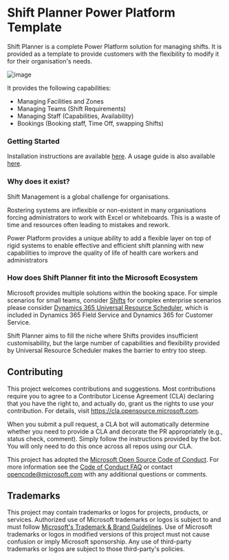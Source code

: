 # Shift Planner Power Platform Template
Shift Planner is a complete Power Platform solution for managing shifts. It is provided as a template to provide customers with the flexibility to modify it for their organisation's needs.

![image](https://github.com/user-attachments/assets/b3eac519-1fbc-40e7-8813-af14ad56b889)

It provides the following capabilities:
- Managing Facilities and Zones
- Managing Teams (Shift Requirements)
- Managing Staff (Capabilities, Availability)
- Bookings (Booking staff, Time Off, swapping Shifts)

### Getting Started
Installation instructions are available [here](./docs/installation-guide.md). A usage guide is also available [here](https://github.com/scberr/shiftplanner/blob/main/docs/getting-started.md).

### Why does it exist?
Shift Management is a global challenge for organisations. 

Rostering systems are inflexible or non-existent in many organisations forcing administrators to work with Excel or whiteboards. This is a waste of time and resources often leading to mistakes and rework.

Power Platform provides a unique ability to add a flexible layer on top of rigid systems to enable effective and efficient shift planning with new capabilities to improve the quality of life of health care workers and administrators

### How does Shift Planner fit into the Microsoft Ecosystem
Microsoft provides multiple solutions within the booking space. For simple scenarios for small teams, consider [Shifts](https://support.microsoft.com/en-au/office/what-is-shifts-f8efe6e4-ddb3-4d23-b81b-bb812296b821) for complex enterprise scenarios please consider [Dynamics 365 Universal Resource Scheduler](https://learn.microsoft.com/en-us/dynamics365/common-scheduler/schedule-anything-with-universal-resource-scheduling), which is included in Dynamics 365 Field Service and Dynamics 365 for Customer Service. 

Shift Planner aims to fill the niche where Shifts provides insufficient customisability, but the large number of capabilities and flexibility provided by Universal Resource Scheduler makes the barrier to entry too steep. 

## Contributing

This project welcomes contributions and suggestions.  Most contributions require you to agree to a
Contributor License Agreement (CLA) declaring that you have the right to, and actually do, grant us
the rights to use your contribution. For details, visit https://cla.opensource.microsoft.com.

When you submit a pull request, a CLA bot will automatically determine whether you need to provide
a CLA and decorate the PR appropriately (e.g., status check, comment). Simply follow the instructions
provided by the bot. You will only need to do this once across all repos using our CLA.

This project has adopted the [Microsoft Open Source Code of Conduct](https://opensource.microsoft.com/codeofconduct/).
For more information see the [Code of Conduct FAQ](https://opensource.microsoft.com/codeofconduct/faq/) or
contact [opencode@microsoft.com](mailto:opencode@microsoft.com) with any additional questions or comments.

## Trademarks

This project may contain trademarks or logos for projects, products, or services. Authorized use of Microsoft 
trademarks or logos is subject to and must follow 
[Microsoft's Trademark & Brand Guidelines](https://www.microsoft.com/en-us/legal/intellectualproperty/trademarks/usage/general).
Use of Microsoft trademarks or logos in modified versions of this project must not cause confusion or imply Microsoft sponsorship.
Any use of third-party trademarks or logos are subject to those third-party's policies.
